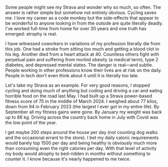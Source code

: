 Some people might see my Strava and wonder why so much, so often. The answer is rather simple but somehow not entirely obvious. Cycling saves me. I love my career as a code monkey but the side-effects that appear to be wonderful to anyone looking in from the outside are quite literally deadly. I've worked full-time from home for over 30 years and one truth has emerged: atrophy is real.

I have witnessed coworkers in variations of my profession literally die from this job. One had a stroke from sitting too much and getting a blood clot in his leg. Another died from a heart attack at 40. Countless others fight with perpetual pain and suffering from morbid obesity (a medical term), type 2 diabetes, and depressed mental states. The danger is real—and subtle. People working in other professions know their lives are at risk on the daily. People in tech don't even think about it until it is literally too late.

Let's take my Strava as an example. For very good reasons, I stopped cycling and doing much of anything but coding and driving a car and eating horrible food on the road last May. I had built up a Strava power-based fitness score of 75 in the middle of March 2024. I weighed about 77 kilos, down from 94 in February 2023 (the largest I ever got in my entire life). By September all my fitness gains were gone. By January my weight was back up to 86 kg. Driving across the country back home in July with Covid was the low point of the year. 

I get maybe 200 steps around the house per day (not counting dog walks and the occasional errant to the store). I bet my daily caloric requirements would barely top 1500 per day and being healthy is obviously much more than consuming even the right calories per day. With that level of activity my body would atrophy to bed-ridden in months without something to counter it. I know because it's nearly happened to me twice.



